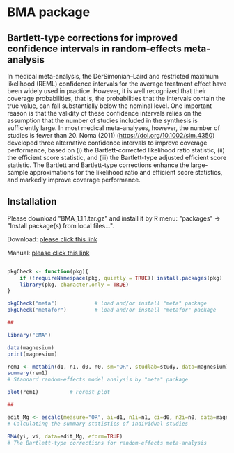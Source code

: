 
# BMA package


## Bartlett-type corrections for improved confidence intervals in random-effects meta-analysis

In medical meta-analysis, the DerSimonian–Laird and restricted maximum likelihood (REML) confidence intervals for the average treatment effect have been widely used in practice. However, it is well recognized that their coverage probabilities, that is, the probabilities that the intervals contain the true value, can fall substantially below the nominal level. One important reason is that the validity of these confidence intervals relies on the assumption that the number of studies included in the synthesis is sufficiently large. In most medical meta-analyses, however, the number of studies is fewer than 20. Noma (2011) (https://doi.org/10.1002/sim.4350) developed three alternative confidence intervals to improve coverage performance, based on (i) the Bartlett-corrected likelihood ratio statistic, (ii) the efficient score statistic, and (iii) the Bartlett-type adjusted efficient score statistic. The Bartlett and Bartlett-type corrections enhance the large-sample approximations for the likelihood ratio and efficient score statistics, and markedly improve coverage performance.



## Installation

Please download "BMA_1.1.1.tar.gz" and install it by R menu: "packages" -> "Install package(s) from local files...".

Download: [please click this link](https://github.com/nomahi/BMA/raw/main/BMA_1.1.1.tar.gz)

Manual: [please click this link](https://github.com/nomahi/BMA/blob/main/BMA_1.1.1.pdf)





```r

pkgCheck <- function(pkg){
	if (!requireNamespace(pkg, quietly = TRUE)) install.packages(pkg)
	library(pkg, character.only = TRUE)
}

pkgCheck("meta")			# load and/or install "meta" package
pkgCheck("metafor")			# load and/or install "metafor" package

##

library("BMA")

data(magnesium)
print(magnesium)

rem1 <- metabin(d1, n1, d0, n0, sm="OR", studlab=study, data=magnesium)
summary(rem1)
# Standard random-effects model analysis by "meta" package

plot(rem1)			# Forest plot

##

edit_Mg <- escalc(measure="OR", ai=d1, n1i=n1, ci=d0, n2i=n0, data=magnesium)
# Calculating the summary statistics of individual studies 

BMA(yi, vi, data=edit_Mg, eform=TRUE)
# The Bartlett-type corrections for random-effects meta-analysis


